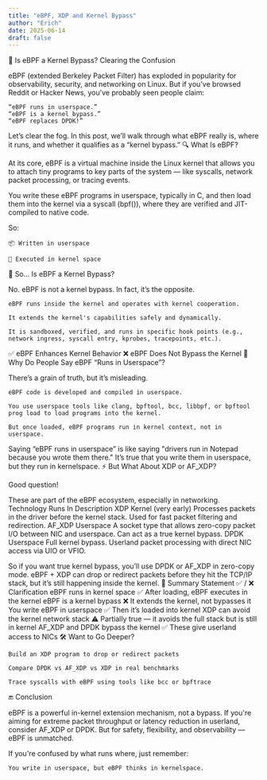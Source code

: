 ```yaml
---
title: "eBPF, XDP and Kernel Bypass"
author: "Erich"
date: 2025-06-14
draft: false
---
```


🧠 Is eBPF a Kernel Bypass? Clearing the Confusion

eBPF (extended Berkeley Packet Filter) has exploded in popularity for observability, security, and networking on Linux. But if you’ve browsed Reddit or Hacker News, you’ve probably seen people claim:

    “eBPF runs in userspace.”
    “eBPF is a kernel bypass.”
    “eBPF replaces DPDK!”

Let’s clear the fog. In this post, we’ll walk through what eBPF really is, where it runs, and whether it qualifies as a “kernel bypass.”
🔍 What Is eBPF?

At its core, eBPF is a virtual machine inside the Linux kernel that allows you to attach tiny programs to key parts of the system — like syscalls, network packet processing, or tracing events.

You write these eBPF programs in userspace, typically in C, and then load them into the kernel via a syscall (bpf()), where they are verified and JIT-compiled to native code.

So:

    📦 Written in userspace

    🚀 Executed in kernel space

🤔 So… Is eBPF a Kernel Bypass?

No. eBPF is not a kernel bypass. In fact, it’s the opposite.

    eBPF runs inside the kernel and operates with kernel cooperation.

    It extends the kernel's capabilities safely and dynamically.

    It is sandboxed, verified, and runs in specific hook points (e.g., network ingress, syscall entry, kprobes, tracepoints, etc.).

✅ eBPF Enhances Kernel Behavior
❌ eBPF Does Not Bypass the Kernel
🧵 Why Do People Say eBPF “Runs in Userspace”?

There’s a grain of truth, but it’s misleading.

    eBPF code is developed and compiled in userspace.

    You use userspace tools like clang, bpftool, bcc, libbpf, or bpftool prog load to load programs into the kernel.

    But once loaded, eBPF programs run in kernel context, not in userspace.

Saying “eBPF runs in userspace” is like saying "drivers run in Notepad because you wrote them there." It’s true that you write them in userspace, but they run in kernelspace.
⚡ But What About XDP or AF_XDP?

Good question!

These are part of the eBPF ecosystem, especially in networking.
Technology	Runs In	Description
XDP	Kernel (very early)	Processes packets in the driver before the kernel stack. Used for fast packet filtering and redirection.
AF_XDP	Userspace	A socket type that allows zero-copy packet I/O between NIC and userspace. Can act as a true kernel bypass.
DPDK	Userspace	Full kernel bypass. Userland packet processing with direct NIC access via UIO or VFIO.

So if you want true kernel bypass, you’ll use DPDK or AF_XDP in zero-copy mode. eBPF + XDP can drop or redirect packets before they hit the TCP/IP stack, but it’s still happening inside the kernel.
🧠 Summary
Statement	✅ / ❌	Clarification
eBPF runs in kernel space	✅	After loading, eBPF executes in the kernel
eBPF is a kernel bypass	❌	It extends the kernel, not bypasses it
You write eBPF in userspace	✅	Then it’s loaded into kernel
XDP can avoid the kernel network stack	⚠️	Partially true — it avoids the full stack but is still in kernel
AF_XDP and DPDK bypass the kernel	✅	These give userland access to NICs
🛠️ Want to Go Deeper?

    Build an XDP program to drop or redirect packets

    Compare DPDK vs AF_XDP vs XDP in real benchmarks

    Trace syscalls with eBPF using tools like bcc or bpftrace

🔚 Conclusion

eBPF is a powerful in-kernel extension mechanism, not a bypass. If you're aiming for extreme packet throughput or latency reduction in userland, consider AF_XDP or DPDK. But for safety, flexibility, and observability — eBPF is unmatched.

If you're confused by what runs where, just remember:

    You write in userspace, but eBPF thinks in kernelspace.

